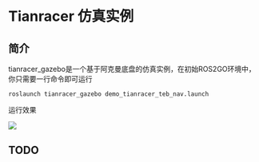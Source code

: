 # Tianracer 仿真实例

## 简介

tianracer_gazebo是一个基于阿克曼底盘的仿真实例，在初始ROS2GO环境中，你只需要一行命令即可运行

```shell
roslaunch tianracer_gazebo demo_tianracer_teb_nav.launch
```

运行效果

![](https://tianbot-pic.oss-cn-beijing.aliyuncs.com/tianbot-pic/Tianbot-Doc202310211034703.jpg)


## TODO